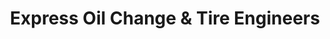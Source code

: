 ---
title: "Express Oil Change & Tire Engineers"
url: /owens-cross-roads/express-oil-change-und-tire-engineers/
shop: Reifen
---